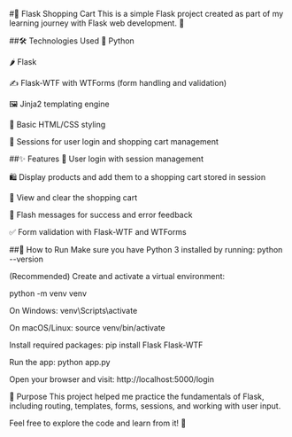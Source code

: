 
#🛒 Flask Shopping Cart
This is a simple Flask project created as part of my learning journey with Flask web development. 🚀

##🛠 Technologies Used
🐍 Python

🌶 Flask

✍️ Flask-WTF with WTForms (form handling and validation)

🖼 Jinja2 templating engine

🎨 Basic HTML/CSS styling

🔐 Sessions for user login and shopping cart management

##✨ Features
👤 User login with session management

🛍 Display products and add them to a shopping cart stored in session

🧾 View and clear the shopping cart

💬 Flash messages for success and error feedback

✅ Form validation with Flask-WTF and WTForms

##🚀 How to Run
Make sure you have Python 3 installed by running:
python --version

(Recommended) Create and activate a virtual environment:

python -m venv venv

On Windows: venv\Scripts\activate

On macOS/Linux: source venv/bin/activate

Install required packages:
pip install Flask Flask-WTF

Run the app:
python app.py

Open your browser and visit:
http://localhost:5000/login

🎯 Purpose
This project helped me practice the fundamentals of Flask, including routing, templates, forms, sessions, and working with user input.

Feel free to explore the code and learn from it! 🙌
